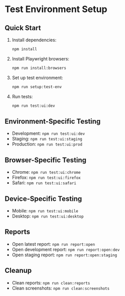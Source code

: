 # Test Environment Setup

## Quick Start

1. Install dependencies:

   ```bash
   npm install
   ```

2. Install Playwright browsers:

   ```bash
   npm run install:browsers
   ```

3. Set up test environment:

   ```bash
   npm run setup:test-env
   ```

4. Run tests:
   ```bash
   npm run test:ui:dev
   ```

## Environment-Specific Testing

- Development: `npm run test:ui:dev`
- Staging: `npm run test:ui:staging`
- Production: `npm run test:ui:prod`

## Browser-Specific Testing

- Chrome: `npm run test:ui:chrome`
- Firefox: `npm run test:ui:firefox`
- Safari: `npm run test:ui:safari`

## Device-Specific Testing

- Mobile: `npm run test:ui:mobile`
- Desktop: `npm run test:ui:desktop`

## Reports

- Open latest report: `npm run report:open`
- Open development report: `npm run report:open:dev`
- Open staging report: `npm run report:open:staging`

## Cleanup

- Clean reports: `npm run clean:reports`
- Clean screenshots: `npm run clean:screenshots`
